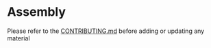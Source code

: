 Assembly
========

Please refer to the [CONTRIBUTING.md](../CONTRIBUTING.md) before adding or updating any material